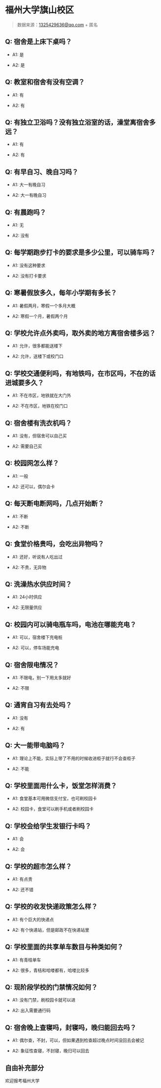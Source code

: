 # 福州大学旗山校区

> 数据来源：1325429636@qq.com + 匿名

## Q: 宿舍是上床下桌吗？

- A1: 是

- A2: 是

## Q: 教室和宿舍有没有空调？

- A1: 有

- A2: 有

## Q: 有独立卫浴吗？没有独立浴室的话，澡堂离宿舍多远？

- A1: 有

- A2: 有

## Q: 有早自习、晚自习吗？

- A1: 大一有晚自习

- A2: 大一有晚自习

## Q: 有晨跑吗？

- A1: 无

- A2: 没有

## Q: 每学期跑步打卡的要求是多少公里，可以骑车吗？

- A1: 没有这种要求

- A2: 没有打卡要求

## Q: 寒暑假放多久，每年小学期有多长？

- A1: 暑假两月，寒假一个多月大概

- A2: 寒假一个月，暑假两个月

## Q: 学校允许点外卖吗，取外卖的地方离宿舍楼多远？

- A1: 允许，很多都能送楼下

- A2: 允许，送楼下或校门口

## Q: 学校交通便利吗，有地铁吗，在市区吗，不在的话进城要多久？

- A1: 不在市区，地铁就在大门外

- A2: 不在市区，地铁在校门口

## Q: 宿舍楼有洗衣机吗？

- A1: 没有，但宿舍可以自己买

- A2: 需要自己买

## Q: 校园网怎么样？

- A1: 一般

- A2: 还可以，偶尔会卡

## Q: 每天断电断网吗，几点开始断？

- A1: 不断

- A2: 不断

## Q: 食堂价格贵吗，会吃出异物吗？

- A1: 还好，听说有人吃出过

- A2: 不贵，无异物

## Q: 洗澡热水供应时间？

- A1: 24小时供应

- A2: 无限量供应

## Q: 校园内可以骑电瓶车吗，电池在哪能充电？

- A1: 可以，宿舍楼下充电桩

- A2: 可以，停车场能充电

## Q: 宿舍限电情况？

- A1: 不限电，别一下用太多就好

- A2: 不限

## Q: 通宵自习有去处吗？

- A1: 没有

- A2: 有

## Q: 大一能带电脑吗？

- A1: 理论上不能，实际上带了不用的时候收进柜子就行不会查柜子

- A2: 不能

## Q: 学校里面用什么卡，饭堂怎样消费？

- A1: 食堂基本可用微信支付宝，也可刷校园卡

- A2: 校园卡，食堂可以刷手机或者刷校园卡

## Q: 学校会给学生发银行卡吗？

- A1: 会

- A2: 会

## Q: 学校的超市怎么样？

- A1: 有点贵

- A2: 还不错

## Q: 学校的收发快递政策怎么样？

- A1: 有个巨大的快递点

- A2: 有个快递站，但是邮政不在快递站里

## Q: 学校里面的共享单车数目与种类如何？

- A1: 有青桔单车

- A2: 很多，青桔和哈喽都有，哈喽比较多

## Q: 现阶段学校的门禁情况如何？

- A1: 没有门禁，刷校园卡就可以进

- A2: 出入需要通行码

## Q: 宿舍晚上查寝吗，封寝吗，晚归能回去吗？

- A1: 偶尔查，不封，可以，但如果遇到检查超过晚点时间没回去会被记

- A2: 象征性查寝，不封寝，晚归可以回去

## 自由补充部分

欢迎报考福州大学